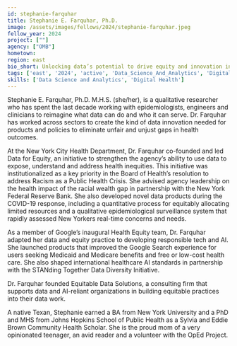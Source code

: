 ```yaml
---
id: stephanie-farquhar
title: Stephanie E. Farquhar, Ph.D.
image: /assets/images/fellows/2024/stephanie-farquhar.jpeg
fellow_year: 2024
project: [""]
agency: ["OMB"]
hometown: 
region: east
bio_short: Unlocking data’s potential to drive equity and innovation in tech and health.
tags: ['east', '2024', 'active', 'Data_Science_And_Analytics', 'Digital_Health']
skills: ['Data Science and Analytics', 'Digital Health']
---
```

Stephanie E. Farquhar, Ph.D. M.H.S. (she/her), is a qualitative researcher who has spent the last decade working with epidemiologists, engineers and clinicians to reimagine what data can do and who it can serve. Dr. Farquhar has worked across sectors to create the kind of data innovation needed for products and policies to eliminate unfair and unjust gaps in health outcomes. 

At the New York City Health Department, Dr. Farquhar co-founded and led Data for Equity, an initiative to strengthen the agency’s ability to use data to expose, understand and address health inequities. This initiative was institutionalized as a key priority in the Board of Health’s resolution to address Racism as a Public Health Crisis. She advised agency leadership on the health impact of the racial wealth gap in partnership with the New York Federal Reserve Bank. She also developed novel data products during the COVID-19 response, including a quantitative process for equitably allocating limited resources and a qualitative epidemiological surveillance system that rapidly assessed New Yorkers real-time concerns and needs.

As a member of Google’s inaugural Health Equity team, Dr. Farquhar adapted her data and equity practice to developing responsible tech and AI. She launched products that improved the Google Search experience for users seeking Medicaid and Medicare benefits and free or low-cost health care. She also  shaped international healthcare AI standards in partnership with the STANding Together Data Diversity Initiative.

Dr. Farquhar founded Equitable Data Solutions, a consulting firm that supports data and AI-reliant organizations in building equitable practices into their data work. 

A native Texan, Stephanie earned a BA from New York University and a PhD and MHS from Johns Hopkins School of Public Health as a Sylvia and Eddie Brown Community Health Scholar. She is the proud mom of a very opinionated teenager, an avid reader and a volunteer with the OpEd Project. 